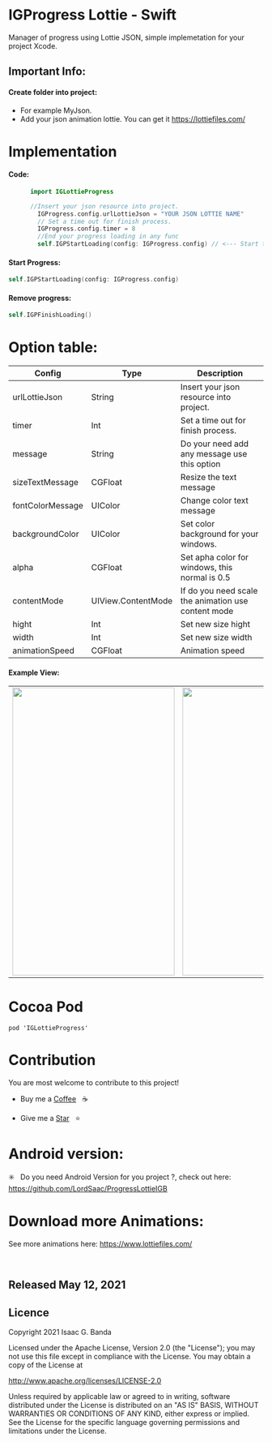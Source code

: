 <h1  align="left"> IGProgress Lottie - Swift </h1>


Manager of progress using Lottie JSON,  simple implemetation for your project Xcode.


## Important Info:  
#### Create folder into project:

- For example MyJson.
- Add your json animation lottie. You can get it https://lottiefiles.com/

<h1 align="left">Implementation </h1>

#### Code:  
```swift
      import IGLottieProgress

```

```swift
      //Insert your json resource into project.
        IGProgress.config.urlLottieJson = "YOUR JSON LOTTIE NAME"
        // Set a time out for finish process.
        IGProgress.config.timer = 8
        //End your progress loading in any func
        self.IGPStartLoading(config: IGProgress.config) // <--- Start the progress

```



#### Start Progress:  

```swift
self.IGPStartLoading(config: IGProgress.config)

```

#### Remove progress:  

```swift
self.IGPFinishLoading()
```

# Option table:  

| Config | Type | Description |
| --- | --- | --- |
| urlLottieJson | String | Insert your json resource into project. |
| timer | Int | Set a time out for finish process. |
| message | String | Do your need add any message use this option |
| sizeTextMessage | CGFloat | Resize the text message |
| fontColorMessage |  UIColor |Change color text message |
| backgroundColor |UIColor | Set color background for your windows. |
| alpha |CGFloat | Set apha color for windows, this normal is 0.5 |
| contentMode | UIView.ContentMode  |If do you need scale the animation use content mode |
| hight | Int| Set new size hight |
| width |Int | Set new size width |
| animationSpeed | CGFloat | Animation speed |



#### Example View:  

<p align="center">

|||
|:----:|:----:|
|<img  height="568" width="320" src="https://github.com/LordSaac/IGProgressLottie-Swift/blob/main/IGLottieProgress/img/Simulator%20Screen%20Shot%20-%20iPhone%20SE%20(2nd%20generation)%20-%202021-05-11%20at%2020.21.00.png">|<img  height="568" width="320" src="https://github.com/LordSaac/IGProgressLottie-Swift/blob/main/IGLottieProgress/img/Simulator%20Screen%20Shot%20-%20iPhone%20SE%20(2nd%20generation)%20-%202021-05-11%20at%2020.21.17.png">|
</p>



# Cocoa Pod


```
pod 'IGLottieProgress'
```

# Contribution

You are most welcome to contribute to this project!

*  Buy me a  [Coffee](https://paypal.me/LordSaac?locale.x=es_XC)  &nbsp; :coffee:

*  Give me a [Star](https://github.com/LordSaac/IGProgressLottie-Swift) &nbsp; :star:



# Android version:

:eight_spoked_asterisk: &nbsp; Do you need Android Version for you project ?, check out here: https://github.com/LordSaac/ProgressLottieIGB

# Download more Animations:

See more animations here: https://www.lottiefiles.com/

<br>
<h2>Released May 12, 2021</h2>

## Licence

Copyright 2021 Isaac G. Banda

Licensed under the Apache License, Version 2.0 (the "License");
you may not use this file except in compliance with the License.
You may obtain a copy of the License at

http://www.apache.org/licenses/LICENSE-2.0

Unless required by applicable law or agreed to in writing, software
distributed under the License is distributed on an "AS IS" BASIS,
WITHOUT WARRANTIES OR CONDITIONS OF ANY KIND, either express or implied.
See the License for the specific language governing permissions and
limitations under the License.


